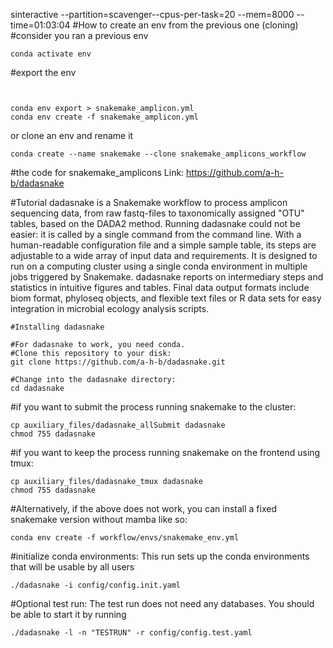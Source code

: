 sinteractive --partition=scavenger--cpus-per-task=20 --mem=8000 --time=01:03:04
#How to create an env from the previous one (cloning)
#consider you ran a previous env
```
conda activate env
```
#export the env
```


conda env export > snakemake_amplicon.yml 
conda env create -f snakemake_amplicon.yml 
```
or clone  an env and rename it
```
conda create --name snakemake --clone snakemake_amplicons_workflow
```

#the code for snakemake_amplicons
Link: https://github.com/a-h-b/dadasnake 

#Tutorial
dadasnake is a Snakemake workflow to process amplicon sequencing data, from raw fastq-files to taxonomically assigned "OTU" tables, based on the DADA2 method. Running dadasnake could not be easier: it is called by a single command from the command line. With a human-readable configuration file and a simple sample table, its steps are adjustable to a wide array of input data and requirements. It is designed to run on a computing cluster using a single conda environment in multiple jobs triggered by Snakemake. dadasnake reports on intermediary steps and statistics in intuitive figures and tables. Final data output formats include biom format, phyloseq objects, and flexible text files or R data sets for easy integration in microbial ecology analysis scripts.


```
#Installing dadasnake

#For dadasnake to work, you need conda.
#Clone this repository to your disk:
git clone https://github.com/a-h-b/dadasnake.git

#Change into the dadasnake directory:
cd dadasnake
```

#if you want to submit the process running snakemake to the cluster:
```
cp auxiliary_files/dadasnake_allSubmit dadasnake
chmod 755 dadasnake
```

#if you want to keep the process running snakemake on the frontend using tmux:

```
cp auxiliary_files/dadasnake_tmux dadasnake
chmod 755 dadasnake
```
#Alternatively, if the above does not work, you can install a fixed snakemake version without mamba like so:
```
conda env create -f workflow/envs/snakemake_env.yml 
```

#initialize conda environments: This run sets up the conda environments that will be usable by all users
```
./dadasnake -i config/config.init.yaml 
```


#Optional test run: The test run does not need any databases. You should be able to start it by running

```
./dadasnake -l -n "TESTRUN" -r config/config.test.yaml
```
